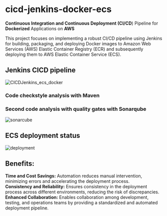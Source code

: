 # cicd-jenkins-docker-ecs

**Continuous Integration and Continuous Deployment (CI/CD**) Pipeline for **Dockerized** Applications on **AWS**


This project focuses on implementing a robust CI/CD pipeline using Jenkins for building, packaging, and deploying Docker images to Amazon Web Services (AWS) Elastic Container Registry (ECR) and subsequently deploying them to AWS Elastic Container Service (ECS).

## Jenkins CICD pipeline
![CICDJenkins_ecs_docker](https://github.com/dominicho97/cicd-jenkins-docker-ecs/assets/43000003/c5a39593-250a-40c3-a8dd-54fc998f2d6b)

### Code checkstyle analysis with Maven

### Second code analysis with quality gates with Sonarqube
![sonarcube](https://github.com/dominicho97/cicd-jenkins-docker-ecs/assets/43000003/982c493b-ac17-4ecb-8bb4-4b8e84e99dbd)


## ECS deployment status
![deployment](https://github.com/dominicho97/cicd-jenkins-docker-ecs/assets/43000003/4d07cf2a-1d38-4417-ba05-74927771063e)


## Benefits:

**Time and Cost Savings:** Automation reduces manual intervention, minimizing errors and accelerating the deployment process.<br>
**Consistency and Reliability:** Ensures consistency in the deployment process across different environments, reducing the risk of discrepancies.<br>
**Enhanced Collaboration:** Enables collaboration among development, testing, and operations teams by providing a standardized and automated deployment pipeline.
